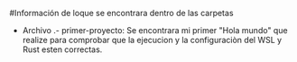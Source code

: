 #Información de loque se encontrara dentro de las carpetas
 - Archivo .- primer-proyecto: Se encontrara mi primer "Hola mundo" que realize para comprobar que la ejecucion y la configuraciòn del WSL y Rust esten correctas.
